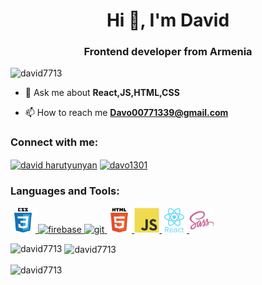 <h1 align="center">Hi 👋, I'm David</h1>
<h3 align="center">Frontend developer from Armenia</h3>

<p align="left"> <img src="https://komarev.com/ghpvc/?username=david7713&label=Profile%20views&color=0e75b6&style=flat" alt="david7713" /> </p>

- 💬 Ask me about **React,JS,HTML,CSS**

- 📫 How to reach me **Davo00771339@gmail.com**

<h3 align="left">Connect with me:</h3>
<p align="left">
<a href="https://linkedin.com/in/david harutyunyan" target="blank"><img align="center" src="https://raw.githubusercontent.com/rahuldkjain/github-profile-readme-generator/master/src/images/icons/Social/linked-in-alt.svg" alt="david harutyunyan" height="30" width="40" /></a>
<a href="https://instagram.com/davo1301" target="blank"><img align="center" src="https://raw.githubusercontent.com/rahuldkjain/github-profile-readme-generator/master/src/images/icons/Social/instagram.svg" alt="davo1301" height="30" width="40" /></a>
</p>

<h3 align="left">Languages and Tools:</h3>
<p align="left"> <a href="https://www.w3schools.com/css/" target="_blank" rel="noreferrer"> <img src="https://raw.githubusercontent.com/devicons/devicon/master/icons/css3/css3-original-wordmark.svg" alt="css3" width="40" height="40"/> </a> <a href="https://firebase.google.com/" target="_blank" rel="noreferrer"> <img src="https://www.vectorlogo.zone/logos/firebase/firebase-icon.svg" alt="firebase" width="40" height="40"/> </a> <a href="https://git-scm.com/" target="_blank" rel="noreferrer"> <img src="https://www.vectorlogo.zone/logos/git-scm/git-scm-icon.svg" alt="git" width="40" height="40"/> </a> <a href="https://www.w3.org/html/" target="_blank" rel="noreferrer"> <img src="https://raw.githubusercontent.com/devicons/devicon/master/icons/html5/html5-original-wordmark.svg" alt="html5" width="40" height="40"/> </a> <a href="https://developer.mozilla.org/en-US/docs/Web/JavaScript" target="_blank" rel="noreferrer"> <img src="https://raw.githubusercontent.com/devicons/devicon/master/icons/javascript/javascript-original.svg" alt="javascript" width="40" height="40"/> </a> <a href="https://reactjs.org/" target="_blank" rel="noreferrer"> <img src="https://raw.githubusercontent.com/devicons/devicon/master/icons/react/react-original-wordmark.svg" alt="react" width="40" height="40"/> </a> <a href="https://sass-lang.com" target="_blank" rel="noreferrer"> <img src="https://raw.githubusercontent.com/devicons/devicon/master/icons/sass/sass-original.svg" alt="sass" width="40" height="40"/> </a> </p>

<p><img align="left" src="https://github-readme-stats.vercel.app/api/top-langs?username=david7713&show_icons=true&locale=en&layout=compact" alt="david7713" /></p>

<p>&nbsp;<img align="center" src="https://github-readme-stats.vercel.app/api?username=david7713&show_icons=true&locale=en" alt="david7713" /></p>

<p><img align="center" src="https://github-readme-streak-stats.herokuapp.com/?user=david7713&" alt="david7713" /></p>
